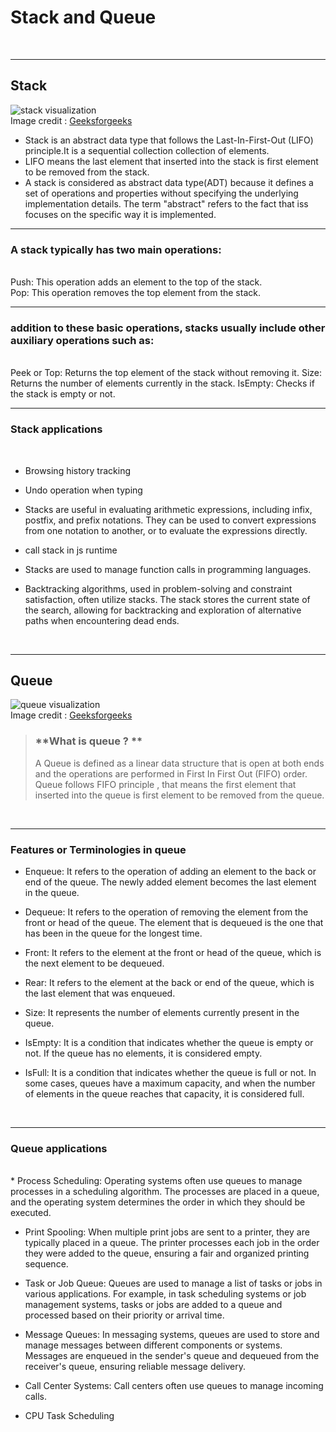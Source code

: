 # Stack and Queue #
<br>
<hr>

## Stack ##

![stack visualization](https://media.geeksforgeeks.org/wp-content/uploads/20230116192305/stack-768.png) <br>
Image credit : [Geeksforgeeks](https://www.geeksforgeeks.org/)
<br>
* Stack is an abstract data type that follows the Last-In-First-Out (LIFO) principle.It is a sequential collection collection of
  elements.
* LIFO means the last element that inserted into the stack is first element to be removed from the stack.
* A stack is considered as abstract data type(ADT) because it defines a set of operations and properties without specifying the
  underlying implementation details. The term "abstract" refers to the fact that iss focuses on the specific way it is implemented.

<hr>

### A stack typically has two main operations: ###
<br>
Push: This operation adds an element to the top of the stack.
 <br>
Pop: This operation removes the top element from the stack.

<hr>

### addition to these basic operations, stacks usually include other auxiliary operations such as: ###
<br>
Peek or Top: Returns the top element of the stack without removing it.
Size: Returns the number of elements currently in the stack.
IsEmpty: Checks if the stack is empty or not.

<hr>

### Stack applications ###
<br>

* Browsing history tracking

* Undo operation when typing 

* Stacks are useful in evaluating arithmetic expressions, including infix, postfix, and prefix notations. They can be used to convert expressions from one notation to another, or to evaluate the expressions directly. 

* call stack in js runtime

* Stacks are used to manage function calls in programming languages.

* Backtracking algorithms, used in problem-solving and constraint satisfaction, often utilize stacks. The stack stores the current state of the search, allowing for backtracking and exploration of alternative paths when encountering dead ends. 

<br>
<hr>

## Queue ##

![queue visualization](https://media.geeksforgeeks.org/wp-content/cdn-uploads/20221213113312/Queue-Data-Structures.png) <br>
Image credit : [Geeksforgeeks](https://www.geeksforgeeks.org/)
<br>

> ### **What is queue ? **
> A Queue is defined as a linear data structure that is open at both ends and the operations are performed in First In First Out (FIFO) order. Queue follows FIFO principle , that means the first element that inserted into the queue is first element to be removed from the queue.

<br>
<hr>

### Features or Terminologies in queue ###

* Enqueue: It refers to the operation of adding an element to the back or end of the queue. The newly added element becomes the last element in the queue.

* Dequeue: It refers to the operation of removing the element from the front or head of the queue. The element that is dequeued is the one that has been in the queue for the longest time.

* Front: It refers to the element at the front or head of the queue, which is the next element to be dequeued.

* Rear: It refers to the element at the back or end of the queue, which is the last element that was enqueued.

* Size: It represents the number of elements currently present in the queue.

* IsEmpty: It is a condition that indicates whether the queue is empty or not. If the queue has no elements, it is considered empty.

* IsFull: It is a condition that indicates whether the queue is full or not. In some cases, queues have a maximum capacity, and when the number of elements in the queue reaches that capacity, it is considered full.

<br>
<hr>

### Queue applications ###
<br>
* Process Scheduling: Operating systems often use queues to manage processes in a scheduling algorithm. The processes are placed in a queue, and the operating system determines the order in which they should be executed.

* Print Spooling: When multiple print jobs are sent to a printer, they are typically placed in a queue. The printer processes each job in the order they were added to the queue, ensuring a fair and organized printing sequence.

* Task or Job Queue: Queues are used to manage a list of tasks or jobs in various applications. For example, in task scheduling systems or job management systems, tasks or jobs are added to a queue and processed based on their priority or arrival time.

* Message Queues: In messaging systems, queues are used to store and manage messages between different components or systems. Messages are enqueued in the sender's queue and dequeued from the receiver's queue, ensuring reliable message delivery.

* Call Center Systems: Call centers often use queues to manage incoming calls.

* CPU Task Scheduling